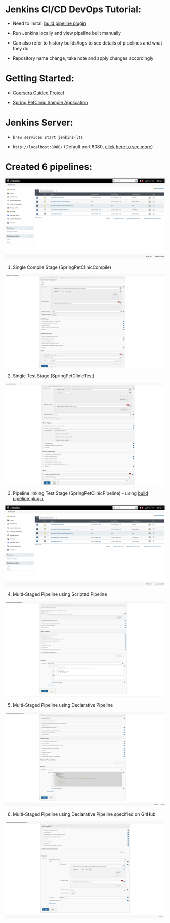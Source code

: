 # Jenkins CI/CD DevOps Tutorial:

- Need to install [build pipeline plugin](https://plugins.jenkins.io/build-pipeline-plugin/)

- Run Jenkins locally and view pipeline built manually

- Can also refer to history builds/logs to see details of pipelines and what they do

- Repository name change, take note and apply changes accordingly

# Getting Started: 

- [Coursera Guided Project](https://www.coursera.org/projects/cicd-using-jenkins)

- [Spring PetClinic Sample Application](https://github.com/spring-projects/spring-petclinic)

# Jenkins Server:

- `brew services start jenkins-lts`

- `http://localhost:8080/` (Default port 8080, [click here to see more](https://www.jenkins.io/doc/book/system-administration/reverse-proxy-configuration-iptables))

# Created 6 pipelines:

![](./assets/Overview.png)

1. Single Compile Stage (SpringPetClinicCompile)

![](./assets/Single%20Compile%20Stage%20%28SpringPetClinicCompile%29.png)

2. Single Test Stage (SpringPetClinicTest)

![](./assets/Single%20Test%20Stage%20%28SpringPetClinicTest%29.png)

3. Pipeline linking Test Stage (SpringPetClinicPipeline) - using [build pipeline plugin](https://plugins.jenkins.io/build-pipeline-plugin/)

![](./assets/Pipeline%20linking%20Test%20Stage%20%28SpringPetClinicPipeline%29%20-%20using%20plugin.png)

4. Multi-Staged Pipeline using Scripted Pipeline

![](./assets/Multi-Staged%20Pipeline%20using%20Scripted%20Pipeline.png)

5. Multi-Staged Pipeline using Declarative Pipeline

![](./assets/Multi-Staged%20Pipeline%20using%20Declarative%20Pipeline.png)

6. Multi-Staged Pipeline using Declarative Pipeline specified on GitHub

![](./assets/Multi-Staged%20Pipeline%20using%20Declarative%20Pipeline%20specified%20on%20GitHub.png)
